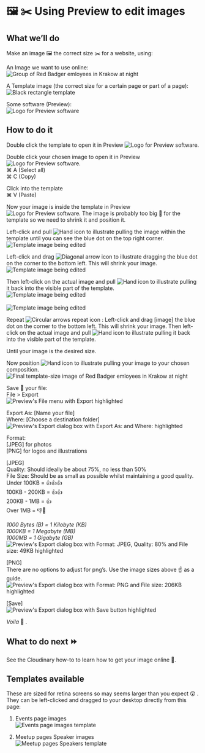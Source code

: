 # 🖼️ ✂️️ Using Preview to edit images

## What we’ll do
Make an image 🖼️ the correct size ✂️️ for a website, using:

An Image we want to use online:<br>
![Group of Red Badger emloyees in Krakow at night](https://github.com/redbadger/websites-guide/blob/images/assets/edit-image-03.png "Group of Red Badger emloyees in Krakow at night")

A Template image (the correct size for a certain page or part of a page):<br>
![Black rectangle template](https://github.com/redbadger/websites-guide/blob/images/assets/edit-image-14.png "Black rectangle template")

Some software (Preview):<br>
![Logo for Preview software](https://github.com/redbadger/websites-guide/blob/images/assets/edit-image-05.jpg "Logo for Preview software")

## How to do it
Double click the template to open it in Preview ![Logo for Preview software](https://github.com/redbadger/websites-guide/blob/images/assets/edit-image-05a.png "Logo for Preview software").

Double click your chosen image to open it in Preview ![Logo for Preview software](https://github.com/redbadger/websites-guide/blob/images/assets/edit-image-05a.png "Logo for Preview software").<br>
⌘ A (Select all)<br>
⌘ C (Copy)

Click into the template<br>
⌘ V (Paste)

Now your image is inside the template in Preview ![Logo for Preview software](https://github.com/redbadger/websites-guide/blob/images/assets/edit-image-05a.png "Logo for Preview software"). The image is probably too big 🎪 for the template so we need to shrink it and position it.

Left-click and pull ![Hand icon to illustrate pulling](https://github.com/redbadger/websites-guide/blob/images/assets/edit-image-00a.png "Hand icon to illustrate pulling") the image within the template until you can see the blue dot on the top right corner.<br>
![Template image being edited](https://github.com/redbadger/websites-guide/blob/images/assets/edit-image-12.jpg "Template image being edited")

Left-click and drag ![Diagonal arrow icon to illustrate dragging](https://github.com/redbadger/websites-guide/blob/images/assets/edit-image-11a.png "Diagonal arrow icon to illustrate dragging") the blue dot on the corner to the bottom left. This will shrink your image.<br>
![Template image being edited](https://github.com/redbadger/websites-guide/blob/images/assets/edit-image-01.jpg "Template image being edited")

Then left-click on the actual image and pull ![Hand icon to illustrate pulling](https://github.com/redbadger/websites-guide/blob/images/assets/edit-image-00a.png "Hand icon to illustrate pulling") it back into the visible part of the template.<br>
![Template image being edited](https://github.com/redbadger/websites-guide/blob/images/assets/edit-image-15.jpg "Template image being edited")<br><br>
![Template image being edited](https://github.com/redbadger/websites-guide/blob/images/assets/edit-image-16.jpg "Template image being edited")

Repeat ![Circular arrows repeat icon](https://github.com/redbadger/websites-guide/blob/images/assets/edit-image-17a.png "Circular arrows repeat icon") : Left-click and drag [image] the blue dot on the corner to the bottom left. This will shrink your image.
Then left-click on the actual image and pull ![Hand icon to illustrate pulling](https://github.com/redbadger/websites-guide/blob/images/assets/edit-image-00a.png "Hand icon to illustrate pulling") it back into the visible part of the template.

Until your image is the desired size. 

Now position ![Hand icon to illustrate pulling](https://github.com/redbadger/websites-guide/blob/images/assets/edit-image-00a.png "Hand icon to illustrate pulling") your image to your chosen composition.<br>
![Final template-size image of Red Badger emloyees in Krakow at night](https://github.com/redbadger/websites-guide/blob/images/assets/edit-image-04.jpg "Final template-size image of Red Badger emloyees in Krakow at night")

Save 💾 your file:<br>
File > Export<br>
![Preview's File menu with Export highlighted](https://github.com/redbadger/websites-guide/blob/images/assets/edit-image-13.png "Preview's File menu with Export highlighted")

Export As: [Name your file]<br>
Where: [Choose a destination folder]<br>
![Preview's Export dialog box with Export As: and Where: highlighted](https://github.com/redbadger/websites-guide/blob/images/assets/edit-image-09.jpg "Preview's Export dialog box with Export As: and Where: highlighted")

Format: <br>
[JPEG] for photos<br>
[PNG] for logos and illustrations

[JPEG]<br>
Quality: Should ideally be about 75%, no less than 50%<br>
File Size: Should be as small as possible whilst maintaining a good quality.<br> 
Under 100KB = 👍👍👍<br>
100KB - 200KB = 👍👍<br>
200KB - 1MB = 👍<br>
Over 1MB = 👎🚨

_1000 Bytes (B) = 1 Kilobyte (KB)_<br>
_1000KB = 1 Megabyte (MB)_<br>
_1000MB = 1 Gigabyte (GB)_<br>
![Preview's Export dialog box with Format: JPEG, Quality: 80% and File size: 49KB highlighted](https://github.com/redbadger/websites-guide/blob/images/assets/edit-image-09.jpg "Preview's Export dialog box with Format: JPEG, Quality: 80% and File size: 49KB highlighted")

[PNG]<br>
There are no options to adjust for png’s. Use the image sizes above ☝️️ as a guide.<br>
![Preview's Export dialog box with Format: PNG and File size: 206KB highlighted](https://github.com/redbadger/websites-guide/blob/images/assets/edit-image-10.jpg "Preview's Export dialog box with Format: PNG and File size: 206KB highlighted")

[Save]<br>
![Preview's Export dialog box with Save button highlighted](https://github.com/redbadger/websites-guide/blob/images/assets/edit-image-06.jpg "Preview's Export dialog box with Save button highlighted")

_Voila_ 👏 .

## What to do next ⏩
See the Cloudinary how-to to learn how to get your image online 📡.


## Templates available
These are sized for retina screens so may seems larger than you expect 😲 . They can be left-clicked and dragged to your desktop directly from this page:

1. Events page images <br>
![Events page images template](https://github.com/redbadger/websites-guide/blob/images/assets/edit-image-07.jpg "Meetup pages Speaker's template")

2. Meetup pages Speaker images <br>
![Meetup pages Speakers template](https://github.com/redbadger/websites-guide/blob/images/assets/edit-image-08.jpg "Meetup pages Speaker's template")
